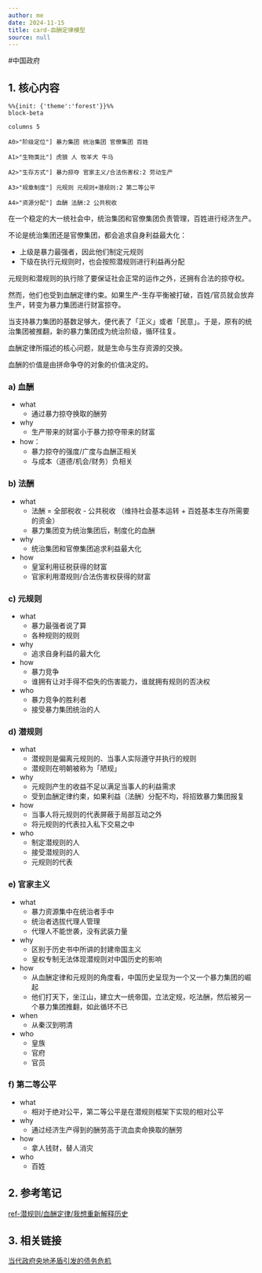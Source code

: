```yaml
---
author: me
date: 2024-11-15
title: card-血酬定律模型
source: null
---
```

#中国政府

## 1\. 核心内容

```mermaid
%%{init: {'theme':'forest'}}%%
block-beta

columns 5

A0>"阶级定位"] 暴力集团 统治集团 官僚集团 百姓

A1>"生物类比"] 虎狼 人 牧羊犬 牛马

A2>"生存方式"] 暴力掠夺 官家主义/合法伤害权:2 劳动生产

A3>"规章制度"] 元规则 元规则+潜规则:2 第二等公平

A4>"资源分配"] 血酬 法酬:2 公共税收
```

在一个稳定的大一统社会中，统治集团和官僚集团负责管理，百姓进行经济生产。

不论是统治集团还是官僚集团，都会追求自身利益最大化：

- 上级是暴力最强者，因此他们制定元规则
- 下级在执行元规则时，也会按照潜规则进行利益再分配

元规则和潜规则的执行除了要保证社会正常的运作之外，还拥有合法的掠夺权。

然而，他们也受到血酬定律约束。如果生产-生存平衡被打破，百姓/官员就会放弃生产，转变为暴力集团进行财富掠夺。

当支持暴力集团的基数足够大，便代表了「正义」或者「民意」。于是，原有的统治集团被推翻，新的暴力集团成为统治阶级，循环往复。

血酬定律所描述的核心问题，就是生命与生存资源的交换。

血酬的价值是由拼命争夺的对象的价值决定的。

### a) 血酬

- what
    - 通过暴力掠夺换取的酬劳
- why
    - 生产带来的财富小于暴力掠夺带来的财富
- how：
    - 暴力掠夺的强度/广度与血酬正相关
    - 与成本（道德/机会/财务）负相关

### b) 法酬

- what
    - 法酬 = 全部税收 - 公共税收 （维持社会基本运转 + 百姓基本生存所需要的资金）
    - 暴力集团变为统治集团后，制度化的血酬
- why
    - 统治集团和官僚集团追求利益最大化
- how
    - 皇室利用征税获得的财富
    - 官家利用潜规则/合法伤害权获得的财富

### c) 元规则

- what
    - 暴力最强者说了算
    - 各种规则的规则
- why
    - 追求自身利益的最大化
- how
    - 暴力竞争
    - 谁拥有让对手得不偿失的伤害能力，谁就拥有规则的否决权
- who
    - 暴力竞争的胜利者
    - 接受暴力集团统治的人

### d) 潜规则

- what
    - 潜规则是偏离元规则的、当事人实际遵守并执行的规则
    - 潜规则在明朝被称为「陋规」
- why
    - 元规则产生的收益不足以满足当事人的利益需求
    - 受到血酬定律约束，如果利益（法酬）分配不均，将招致暴力集团报复
- how
    - 当事人将元规则的代表屏蔽于局部互动之外
    - 将元规则的代表拉入私下交易之中
- who
    - 制定潜规则的人
    - 接受潜规则的人
    - 元规则的代表

### e) 官家主义

- what
    - 暴力资源集中在统治者手中
    - 统治者选拔代理人管理
    - 代理人不能世袭，没有武装力量
- why
    - 区别于历史书中所讲的封建帝国主义
    - 皇权专制无法体现潜规则对中国历史的影响
- how
    - 从血酬定律和元规则的角度看，中国历史呈现为一个又一个暴力集团的崛起
    - 他们打天下，坐江山，建立大一统帝国，立法定规，吃法酬，然后被另一个暴力集团推翻，如此循环不已
- when
    - 从秦汉到明清
- who
    - 皇族
    - 官府
    - 官员

### f) 第二等公平

- what
    - 相对于绝对公平，第二等公平是在潜规则框架下实现的相对公平
- why
    - 通过经济生产得到的酬劳高于流血卖命换取的酬劳
- how
    - 拿人钱财，替人消灾
- who
    - 百姓

## 2\. 参考笔记

[ref-潜规则/血酬定律/我想重新解释历史](/docs/ref-%E6%BD%9C%E8%A7%84%E5%88%99-%E8%A1%80%E9%85%AC%E5%AE%9A%E5%BE%8B-%E6%88%91%E6%83%B3%E9%87%8D%E6%96%B0%E8%A7%A3%E9%87%8A%E5%8E%86%E5%8F%B2.md "ref-潜规则/血酬定律/我想重新解释历史")

## 3\. 相关链接

[当代政府央地矛盾引发的债务危机](/docs/card-@%E7%BD%AE%E8%BA%AB%E4%BA%8B%E5%86%85-%E4%B8%AD%E5%9B%BD%E6%94%BF%E5%BA%9C%E4%B8%8E%E7%BB%8F%E6%B5%8E%E5%8F%91%E5%B1%95%E6%A8%A1%E5%9E%8B.md "当代政府央地矛盾引发的债务危机")